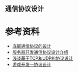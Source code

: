 通信协议设计
------------------------

# 参考资料
* [底层通信协议的设计 ](https://www.cnblogs.com/ningskyer/articles/5362898.html)
* [服务器开发通信协议设计介绍
](https://cloud.tencent.com/developer/news/234493)
* [浅谈基于TCP和UDP的协议设计](https://blog.csdn.net/freeking101/article/details/78957945)
* [游戏开发—协议设计
](https://www.jianshu.com/p/c5cc603e60a3)